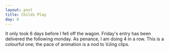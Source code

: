 ```yaml
---
layout: post
title: Childs Play
day: 6
---
```


It only took 6 days before I fell off the wagon.  Friday's entry has been delivered the following monday.  As penance, I am doing 4 in a row.  This is a colourful one; the pace of animation is a nod to VJing clips.